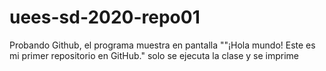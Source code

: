 # uees-sd-2020-repo01
Probando Github, el programa muestra en pantalla ""¡Hola mundo! Este es mi primer repositorio en GitHub." solo se ejecuta la clase y se imprime
